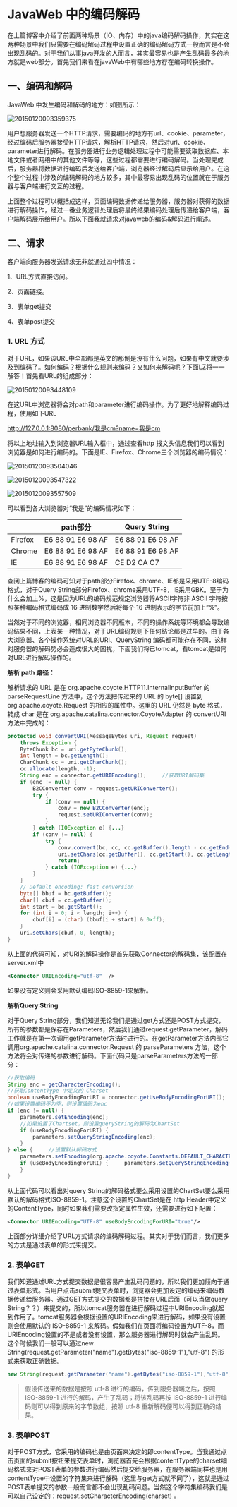 # JavaWeb 中的编码解码

在上篇博客中介绍了前面两种场景（IO、内存）中的java编码解码操作，其实在这两种场景中我们只需要在编码解码过程中设置正确的编码解码方式一般而言是不会出现乱码的。对于我们从事java开发的人而言，其实最容易也是产生乱码最多的地方就是web部分。首先我们来看在javaWeb中有哪些地方存在编码转换操作。

## 一、编码和解码

JavaWeb 中发生编码和解码的地方：如图所示：

![20150120093359375](img/20150120093359375.png)

用户想服务器发送一个HTTP请求，需要编码的地方有url、cookie、parameter，经过编码后服务器接受HTTP请求，解析HTTP请求，然后对url、cookie、parameter进行解码。在服务器进行业务逻辑处理过程中可能需要读取数据库、本地文件或者网络中的其他文件等等，这些过程都需要进行编码解码。当处理完成后，服务器将数据进行编码后发送给客户端，浏览器经过解码后显示给用户。在这个整个过程中涉及的编码解码的地方较多，其中最容易出现乱码的位置就在于服务器与客户端进行交互的过程。

上面整个过程可以概括成这样，页面编码数据传递给服务器，服务器对获得的数据进行解码操作，经过一番业务逻辑处理后将最终结果编码处理后传递给客户端，客户端解码展示给用户。所以下面我就请求对javaweb的编码&解码进行阐述。

## 二、请求

客户端向服务器发送请求无非就通过四中情况：

1、URL方式直接访问。

2、页面链接。

3、表单get提交

4、表单post提交

### 1. URL 方式

对于URL，如果该URL中全部都是英文的那倒是没有什么问题，如果有中文就要涉及到编码了。如何编码？根据什么规则来编码？又如何来解码呢？下面LZ将一一解答！首先看URL的组成部分：

![20150120093448109](img/20150120093448109.png)

在这URL中浏览器将会对path和parameter进行编码操作。为了更好地解释编码过程，使用如下URL

http://127.0.0.1:8080/perbank/我是cm?name=我是cm

将以上地址输入到浏览器URL输入框中，通过查看http 报文头信息我们可以看到浏览器是如何进行编码的。下面是IE、Firefox、Chrome三个浏览器的编码情况：

![20150120093504046](img/20150120093504046.png)

![20150120093547322](img/20150120093547322.png)

![20150120093557509](img/20150120093557509.png)

可以看到各大浏览器对“我是”的编码情况如下：

|         | path部分          | Query String      |
| ------- | ----------------- | ----------------- |
| Firefox | E6 88 91 E6 98 AF | E6 88 91 E6 98 AF |
| Chrome  | E6 88 91 E6 98 AF | E6 88 91 E6 98 AF |
| IE      | E6 88 91 E6 98 AF | CE D2 CA C7       |

查阅上篇博客的编码可知对于path部分Firefox、chrome、IE都是采用UTF-8编码格式，对于Query String部分Firefox、chrome采用UTF-8，IE采用GBK。至于为什么会加上%，这是因为URL的编码规范规定浏览器将ASCII字符非 ASCII 字符按照某种编码格式编码成 16 进制数字然后将每个 16 进制表示的字节前加上“%”。

当然对于不同的浏览器，相同浏览器不同版本，不同的操作系统等环境都会导致编码结果不同，上表某一种情况，对于URL编码规则下任何结论都是过早的。由于各大浏览器、各个操作系统对URL的URI、QueryString 编码都可能存在不同，这样对服务器的解码势必会造成很大的困扰，下面我们将已tomcat，看tomcat是如何对URL进行解码操作的。

**解析 path 路径：**

解析请求的 URL 是在 org.apache.coyote.HTTP11.InternalInputBuffer 的 parseRequestLine 方法中，这个方法把传过来的 URL 的 byte[] 设置到 org.apache.coyote.Request 的相应的属性中。这里的 URL 仍然是 byte 格式，转成 char 是在 org.apache.catalina.connector.CoyoteAdapter 的 convertURI 方法中完成的：

~~~java
protected void convertURI(MessageBytes uri, Request request) 
    throws Exception { 
    ByteChunk bc = uri.getByteChunk(); 
    int length = bc.getLength(); 
    CharChunk cc = uri.getCharChunk(); 
    cc.allocate(length, -1); 
    String enc = connector.getURIEncoding();     //获取URI解码集
    if (enc != null) { 
        B2CConverter conv = request.getURIConverter(); 
        try { 
            if (conv == null) { 
                conv = new B2CConverter(enc); 
                request.setURIConverter(conv); 
            } 
        } catch (IOException e) {...} 
        if (conv != null) { 
            try { 
                conv.convert(bc, cc, cc.getBuffer().length - cc.getEnd()); 
                uri.setChars(cc.getBuffer(), cc.getStart(), cc.getLength()); 
                return; 
            } catch (IOException e) {...} 
        } 
    } 
    // Default encoding: fast conversion 
    byte[] bbuf = bc.getBuffer(); 
    char[] cbuf = cc.getBuffer(); 
    int start = bc.getStart(); 
    for (int i = 0; i < length; i++) { 
        cbuf[i] = (char) (bbuf[i + start] & 0xff); 
    } 
    uri.setChars(cbuf, 0, length); 
}
~~~

从上面的代码可知，对URI的解码操作是首先获取Connector的解码集，该配置在server.xml中

~~~xml
<Connector URIEncoding="utf-8"  />
~~~

如果没有定义则会采用默认编码ISO-8859-1来解析。

**解析Query String**

对于Query String部分，我们知道无论我们是通过get方式还是POST方式提交，所有的参数都是保存在Parameters，然后我们通过request.getParameter，解码工作就是在第一次调用getParameter方法时进行的。在getParameter方法内部它调用org.apache.catalina.connector.Request 的 parseParameters 方法，这个方法将会对传递的参数进行解码。下面代码只是parseParameters方法的一部分：

~~~java
//获取编码
String enc = getCharacterEncoding();
//获取ContentType 中定义的 Charset
boolean useBodyEncodingForURI = connector.getUseBodyEncodingForURI();
//如果设置编码不为空，则设置编码为enc
if (enc != null) {    
    parameters.setEncoding(enc);
    //如果设置了Chartset，则设置queryString的解码为ChartSet
    if (useBodyEncodingForURI) {   
        parameters.setQueryStringEncoding(enc);    
    }
} else {     //设置默认解码方式
    parameters.setEncoding(org.apache.coyote.Constants.DEFAULT_CHARACTER_ENCODING);
    if (useBodyEncodingForURI) {     parameters.setQueryStringEncoding(org.apache.coyote.Constants.DEFAULT_CHARACTER_ENCODING);
    }
}
~~~

从上面代码可以看出对query String的解码格式要么采用设置的ChartSet要么采用默认的解码格式ISO-8859-1。注意这个设置的ChartSet是在 http Header中定义的ContentType，同时如果我们需要改指定属性生效，还需要进行如下配置：

~~~xml
<Connector URIEncoding="UTF-8" useBodyEncodingForURI="true"/>
~~~

上面部分详细介绍了URL方式请求的编码解码过程。其实对于我们而言，我们更多的方式是通过表单的形式来提交。

### 2. 表单GET

我们知道通过URL方式提交数据是很容易产生乱码问题的，所以我们更加倾向于通过表单形式。当用户点击submit提交表单时，浏览器会更加设定的编码来编码数据传递给服务器。通过GET方式提交的数据都是拼接在URL后面（可以当做query String？？）来提交的，所以tomcat服务器在进行解码过程中URIEncoding就起到作用了。tomcat服务器会根据设置的URIEncoding来进行解码，如果没有设置则会使用默认的 ISO-8859-1 来解码。假如我们在页面将编码设置为UTF-8，而URIEncoding设置的不是或者没有设置，那么服务器进行解码时就会产生乱码。这个时候我们一般可以通过new String(request.getParameter("name").getBytes("iso-8859-1"),"utf-8") 的形式来获取正确数据。

~~~java
new String(request.getParameter("name").getBytes("iso-8859-1"),"utf-8") 
~~~

> 假设传送来的数据是按照 utf-8 进行的编码，传到服务器端之后，按照 ISO-8859-1 进行的解码，产生了乱码；将该乱码再按 ISO-8859-1 进行编码则可以得到原来的字节数组，按照 utf-8 重新解码便可以得到正确的结果。

### 3. 表单POST
对于POST方式，它采用的编码也是由页面来决定的即contentType。当我通过点击页面的submit按钮来提交表单时，浏览器首先会根据contentType的charset编码格式来对POST表单的参数进行编码然后提交给服务器，在服务器端同样也是用contentType中设置的字符集来进行解码（这里与get方式就不同了），这就是通过POST表单提交的参数一般而言都不会出现乱码问题。当然这个字符集编码我们是可以自己设定的：request.setCharacterEncoding(charset) 。
